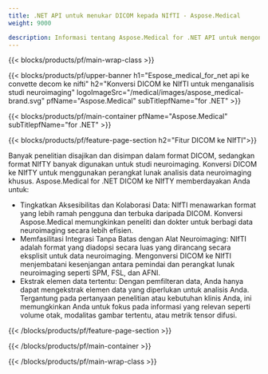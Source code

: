 ```yaml
---
title: .NET API untuk menukar DICOM kepada NIfTI - Aspose.Medical
weight: 9000

description: Informasi tentang Aspose.Medical for .NET API untuk mengonversi DICOM ke NIfTI
---
```


{{< blocks/products/pf/main-wrap-class >}}

{{< blocks/products/pf/upper-banner h1="Espose_medical_for_net api ke convette decom ke nifti" h2="Konversi DICOM ke NIfTI untuk menganalisis studi neuroimaging" logoImageSrc="/medical/images/aspose_medical-brand.svg" pfName="Aspose.Medical" subTitlepfName="for .NET" >}}

{{< blocks/products/pf/main-container pfName="Aspose.Medical" subTitlepfName="for .NET" >}}

{{< blocks/products/pf/feature-page-section h2="Fitur DICOM ke NIfTI">}}

<p>Banyak penelitian disajikan dan disimpan dalam format DICOM, sedangkan format NIfTY banyak digunakan untuk studi neuroimaging. Konversi DICOM ke NIfTY untuk menggunakan perangkat lunak analisis data neuroimaging khusus. Aspose.Medical for .NET DICOM ke NIfTY memberdayakan Anda untuk:</p>

<ul>
<li>Tingkatkan Aksesibilitas dan Kolaborasi Data: NIfTI menawarkan format yang lebih ramah pengguna dan terbuka daripada DICOM. Konversi Aspose.Medical memungkinkan peneliti dan dokter untuk berbagi data neuroimaging secara lebih efisien.</li>
<li>Memfasilitasi Integrasi Tanpa Batas dengan Alat Neuroimaging: NIfTI adalah format yang diadopsi secara luas yang dirancang secara eksplisit untuk data neuroimaging. Mengonversi DICOM ke NIfTI menjembatani kesenjangan antara pemindai dan perangkat lunak neuroimaging seperti SPM, FSL, dan AFNI.</li>
<li>Ekstrak elemen data tertentu: Dengan pemfilteran data, Anda hanya dapat mengekstrak elemen data yang diperlukan untuk analisis Anda. Tergantung pada pertanyaan penelitian atau kebutuhan klinis Anda, ini memungkinkan Anda untuk fokus pada informasi yang relevan seperti volume otak, modalitas gambar tertentu, atau metrik tensor difusi.</li>
</ul>

{{< /blocks/products/pf/feature-page-section >}}

{{< /blocks/products/pf/main-container >}}

{{< /blocks/products/pf/main-wrap-class >}}